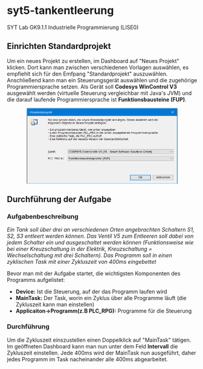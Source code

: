 # syt5-tankentleerung
SYT Lab GK9.1.1 Industrielle Programmierung (LISE0)


## Einrichten Standardprojekt

Um ein neues Projekt zu erstellen, im Dashboard auf "Neues Projekt" klicken. Dort kann man zwischen verschiedenen Vorlagen auswählen, es empfiehlt sich für den Emfpang "Standardprojekt" auszuwählen. Anschließend kann man ein Steuerungsgerät auswählen und die zugehörige Programmiersprache setzen. Als Gerät soll **Codesys WinControl V3** ausgewählt werden (virtuelle Steuerung vergleichbar mit Java's JVM) und die darauf laufende Programmiersprache ist **Funktionsbausteine (FUP)**.
<div align="center">
<img src="images/geraetplussprache.PNG" align="center" height=200 width=400/>
</div>

## Durchführung der Aufgabe

### Aufgabenbeschreibung

*Ein Tank soll über drei an verschiedenen Orten angebrachten Schaltern S1, S2, S3 entleert
werden können. Das Ventil V5 zum Entleeren soll dabei von jedem Schalter ein und
ausgeschaltet werden können (Funktionsweise wie bei einer Kreuzschaltung in der Elektrik,
Kreuzschaltung = Wechselschaltung mit drei Schaltern).
Das Programm soll in einen zyklischen Task mit einer Zykluszeit von 400ms eingebettet*

Bevor man mit der Aufgabe startet, die wichtigsten Komponenten des Programms aufgelistet:
- **Device:** Ist die Steuerung, auf der das Programm laufen wird
- **MainTask:** Der Task, worin ein Zyklus über alle Programme läuft (die Zykluszeit kann man einstellen)
- **Applicaiton->Programm(z.B PLC_RPG):** Programme für die Steuerung

### Durchführung

Um die Zykluszeit einszustellen einen Doppelklick auf "MainTask" tätigen. Im geöffneten Dashboard kann man nun unter dem Feld **Intervall** die Zykluszeit einstellen. Jede 400ms wird der MainTask nun ausgeführt, daher jedes Programm im Task nacheinander alle 400ms abgearbeitet.
